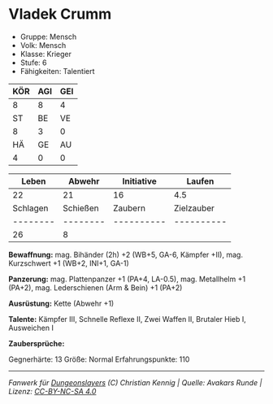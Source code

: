 # Vladek Crumm  
- Gruppe: Mensch  
- Volk: Mensch  
- Klasse: Krieger  
- Stufe: 6  
- Fähigkeiten: Talentiert  


| KÖR | AGI | GEI |  
| --- | --- | --- |  
| 8   | 8   | 4   |
| ST  | BE  | VE  |  
| 8   | 3   | 0   |
| HÄ  | GE  | AU  |  
| 4   | 0   | 0   |


| Leben    | Abwehr   | Initiative | Laufen     |
| -------- | -------- | ---------- | ---------- |
| 22       | 21       | 16         | 4.5        |
| Schlagen | Schießen | Zaubern    | Zielzauber |
| -------- | -------- | ---------- | ---------- |
| 26       | 8        |            |            |

**Bewaffnung:**
mag. Bihänder (2h) +2 (WB+5, GA-6, Kämpfer +II), mag. Kurzschwert +1 (WB+2, INI+1, GA-1)

**Panzerung:**
mag. Plattenpanzer +1 (PA+4, LA-0.5), mag. Metallhelm +1 (PA+2), mag. Lederschienen (Arm & Bein) +1 (PA+2)

**Ausrüstung:**
Kette (Abwehr +1)

**Talente:**
Kämpfer III, Schnelle Reflexe II, Zwei Waffen II, Brutaler Hieb I, Ausweichen I

**Zaubersprüche:**


Gegnerhärte: 13
Größe: Normal
Erfahrungspunkte: 110



___
*Fanwerk für [Dungeonslayers](https://www.dungeonslayers.net/) (C) Christian Kennig | Quelle: Avakars Runde | Lizenz: [CC-BY-NC-SA 4.0](https://creativecommons.org/licenses/by-nc-sa/4.0/deed.de)*